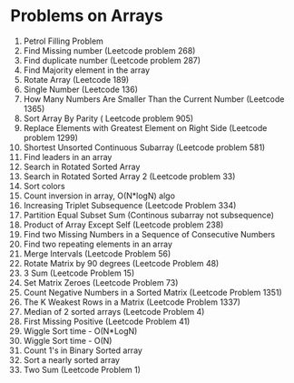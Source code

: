 # Problems on Arrays

1. Petrol Filling Problem
2. Find Missing number (Leetcode problem 268)
3. Find duplicate number (Leetcode problem 287)
4. Find Majority element in the array
5. Rotate Array (Leetcode 189)
6. Single Number (Leetcode 136)
7. How Many Numbers Are Smaller Than the Current Number (Leetcode 1365)
8. Sort Array By Parity ( Leetcode problem 905)
9. Replace Elements with Greatest Element on Right Side (Leetcode problem 1299)
10. Shortest Unsorted Continuous Subarray (Leetcode problem 581)
11. Find leaders in an array
12. Search in Rotated Sorted Array
13. Search in Rotated Sorted Array 2 (Leetcode problem 33)
14. Sort colors
15. Count inversion in array, O(N*logN) algo
16. Increasing Triplet Subsequence (Leetcode Problem 334)
17. Partition Equal Subset Sum (Continous subarray not subsequence)
18. Product of Array Except Self (Leetcode problem 238)
19. Find two Missing Numbers in a Sequence of Consecutive Numbers
20. Find two repeating elements in an array
21. Merge Intervals (Leetcode Problem 56)
22. Rotate Matrix by 90 degrees (Leetcode Problem 48)
23. 3 Sum (Leetcode Problem 15)
24. Set Matrix Zeroes (Leetcode Problem 73)
25. Count Negative Numbers in a Sorted Matrix (Leetcode Problem 1351)
26. The K Weakest Rows in a Matrix (Leetcode Problem 1337)
27. Median of 2 sorted arrays (Leetcode Problem 4)
28. First Missing Positive (Leetcode Problem 41)
29. Wiggle Sort time - O(N*LogN)
30. Wiggle Sort time - O(N)
31. Count 1's in Binary Sorted array
32. Sort a nearly sorted array 
33. Two Sum (Leetcode Problem 1)
